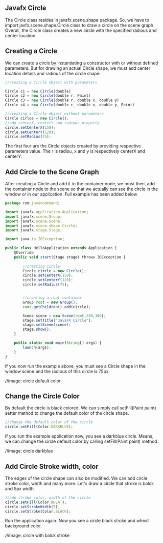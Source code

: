 ## Javafx Circle

The Circle class resides in javafx.scene.shape package. So, we have to import javfx.scene.shape.Circle class to draw a circle on the scene graph. Overall, the Circle class creates a new circle with the specified radious and center location. 

## Creating a Circle 

We can create a circle by instantiating a constructor with or without defined parameters. But for drawing an actual Circle shape, we must add center location details and radious of the circle shape.

```js
//creating a Circle object with parameters

Circle c1 = new Circle(double)
Circle c2 = new Circle(double r, Paint)
Circle c3 = new Circle(double r, double x, double y)
Circle c4 = new Circle(double r, double x, double y, Paint)

//creating a Circle object without parameters
Circle cirlce = new Circle();
//add centerX, centerY and radious property
circle.setCenterX(150);
circle.setCenterY(120);
circle.setRadius(75);
```

The first four are the Circle objects created by providing respective parameters value. The r is radiou, x and y is respectively centerX and centerY.  

## Add Circle to the Scene Graph

After creating a Circle and add it to the container node, we must then, add the container node to the scene so that we actually can see the circle in the window or in our application. Full example has been added below

```js
package com.javaondemand;

import javafx.application.Application;
import javafx.scene.Group;
import javafx.scene.Scene;
import javafx.scene.shape.Circle;
import javafx.stage.Stage;

import java.io.IOException;

public class HelloApplication extends Application {
    @Override
    public void start(Stage stage) throws IOException {
        
        //creating circle
        Circle circle = new Circle();
        circle.setCenterX(150);
        circle.setCenterY(120);
        circle.setRadius(75);


        //creating a root container
        Group root = new Group();
        root.getChildren().add(circle);

        Scene scene = new Scene(root,300,300);
        stage.setTitle("JavaFX Circle");
        stage.setScene(scene);
        stage.show();
    }

    public static void main(String[] args) {
        launch(args);
    }
}
```

If you now run the example above, you must see a Circle shape in the window scene and the radious of this circle is 75px.

//image: circle default color

## Change the Circle Color

By default the circle is black colored. We can simply call setFill(Paint paint) setter method to change the default color of the circle shape.

```js
//change the default color of the circle
circle.setFill(Color.DARKBLUE);
```
If you run the example application now, you see a darkblue circle. Means, we can change the circle default color by calling setFill(Paint paint) method. 

//image: circle darkblue

## Add Circle Stroke width, color

The edges of the circle shape can also be modified. We can add circle stroke color, width and many more. Let's draw a circle that stroke is balck and 5px width

```js
//add stroke color, width of the circle
circle.setFill(Color.WHEAT);
circle.setStrokeWidth(5);
circle.setStroke(Color.BLACK);
```
Run the application again. Now you see a circle black stroke and wheat background color.

//image: circle with balck stroke




